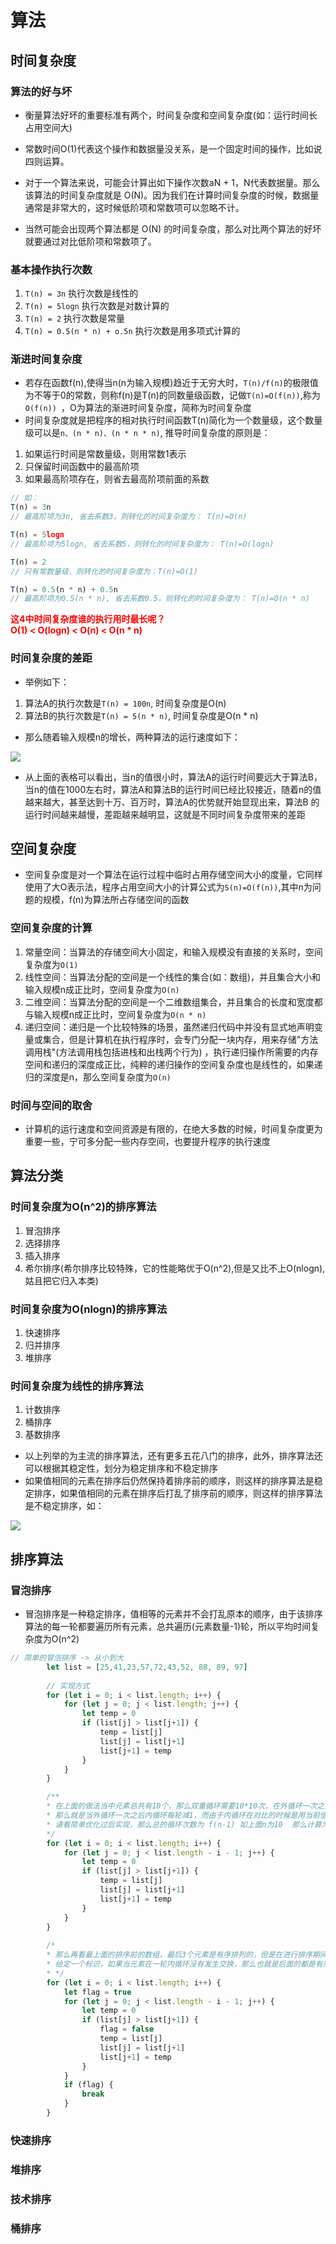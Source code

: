 # 算法

## 时间复杂度
### 算法的好与坏
- 衡量算法好坏的重要标准有两个，时间复杂度和空间复杂度(如：运行时间长占用空间大)
- 常数时间O(1)代表这个操作和数据量没关系，是一个固定时间的操作，比如说四则运算。

- 对于一个算法来说，可能会计算出如下操作次数aN + 1，N代表数据量。那么该算法的时间复杂度就是 O(N)。因为我们在计算时间复杂度的时候，数据量通常是非常大的，这时候低阶项和常数项可以忽略不计。

- 当然可能会出现两个算法都是 O(N) 的时间复杂度，那么对比两个算法的好坏就要通过对比低阶项和常数项了。

### 基本操作执行次数
1. `T(n) = 3n` 执行次数是线性的
2. `T(n) = 5logn` 执行次数是对数计算的
3. `T(n) = 2` 执行次数是常量
4. `T(n) = 0.5(n * n) + o.5n` 执行次数是用多项式计算的

### 渐进时间复杂度
- 若存在函数f(n),使得当n(n为输入规模)趋近于无穷大时，`T(n)/f(n)`的极限值为不等于0的常数，则称f(n)是T(n)的同数量级函数，记做`T(n)=O(f(n))`,称为`O(f(n))
`，O为算法的渐进时间复杂度，简称为时间复杂度
- 时间复杂度就是把程序的相对执行时间函数T(n)简化为一个数量级，这个数量级可以是`n、(n * n)、(n * n * n)`, 推导时间复杂度的原则是：
1. 如果运行时间是常数量级，则用常数1表示
2. 只保留时间函数中的最高阶项
3. 如果最高阶项存在，则省去最高阶项前面的系数
```js
// 如：
T(n) = 3n
// 最高阶项为3n, 省去系数3，则转化的时间复杂度为： T(n)=O(n)

T(n) = 5logn
// 最高阶项为5logn, 省去系数5，则转化的时间复杂度为： T(n)=O(logn)

T(n) = 2
// 只有常数量级，则转化的时间复杂度为：T(n)=O(1)

T(n) = 0.5(n * n) + 0.5n
// 最高阶项为0.5(n * n), 省去系数0.5，则转化的时间复杂度为： T(n)=O(n * n)
```
<font color='red'><b>这4中时间复杂度谁的执行用时最长呢？<br> O(1) < O(logn) < O(n) < O(n * n)</b></font>

### 时间复杂度的差距
- 举例如下：
1. 算法A的执行次数是`T(n) = 100n`, 时间复杂度是O(n)
2. 算法B的执行次数是`T(n) = 5(n * n)`, 时间复杂度是O(n * n)
- 那么随着输入规模n的增长，两种算法的运行速度如下：

<img src="/imgs/algo1.png">

- 从上面的表格可以看出，当n的值很小时，算法A的运行时间要远大于算法B，当n的值在1000左右时，算法A和算法B的运行时间已经比较接近，随着n的值越来越大，甚至达到十万、百万时，算法A的优势就开始显现出来，算法B
的运行时间越来越慢，差距越来越明显，这就是不同时间复杂度带来的差距 


## 空间复杂度
- 空间复杂度是对一个算法在运行过程中临时占用存储空间大小的度量，它同样使用了大O表示法，程序占用空间大小的计算公式为`S(n)=O(f(n))`,其中n为问题的规模，f(n)为算法所占存储空间的函数

### 空间复杂度的计算
1. 常量空间：当算法的存储空间大小固定，和输入规模没有直接的关系时，空间复杂度为`O(1)`
2. 线性空间：当算法分配的空间是一个线性的集合(如：数组)，并且集合大小和输入规模n成正比时，空间复杂度为`O(n)`
3. 二维空间：当算法分配的空间是一个二维数组集合，并且集合的长度和宽度都与输入规模n成正比时，空间复杂度为`O(n * n)`
4. 递归空间：递归是一个比较特殊的场景，虽然递归代码中并没有显式地声明变量或集合，但是计算机在执行程序时，会专门分配一块内存，用来存储"方法调用栈"(方法调用栈包括进栈和出栈两个行为)
，执行递归操作所需要的内存空间和递归的深度成正比，纯粹的递归操作的空间复杂度也是线性的，如果递归的深度是n，那么空间复杂度为`O(n)`

### 时间与空间的取舍
- 计算机的运行速度和空间资源是有限的，在绝大多数的时候，时间复杂度更为重要一些，宁可多分配一些内存空间，也要提升程序的执行速度


## 算法分类

### 时间复杂度为O(n^2)的排序算法
1. 冒泡排序
2. 选择排序
3. 插入排序
4. 希尔排序(希尔排序比较特殊，它的性能略优于O(n^2),但是又比不上O(nlogn), 姑且把它归入本类)

### 时间复杂度为O(nlogn)的排序算法
1. 快速排序
2. 归并排序
3. 堆排序

### 时间复杂度为线性的排序算法
1. 计数排序
2. 桶排序
3. 基数排序

- 以上列举的为主流的排序算法，还有更多五花八门的排序，此外，排序算法还可以根据其稳定性，划分为稳定排序和不稳定排序
- 如果值相同的元素在排序后仍然保持着排序前的顺序，则这样的排序算法是稳定排序，如果值相同的元素在排序后打乱了排序前的顺序，则这样的排序算法是不稳定排序，如：
<img src="/imgs/alg-stable.png">

## 排序算法

### 冒泡排序
- 冒泡排序是一种稳定排序，值相等的元素并不会打乱原本的顺序，由于该排序算法的每一轮都要遍历所有元素，总共遍历(元素数量-1)轮，所以平均时间复杂度为O(n^2)
```js
// 简单的冒泡排序 -> 从小到大
		let list = [25,41,23,57,72,43,52, 88, 89, 97]
		
		// 实现方式
		for (let i = 0; i < list.length; i++) {
        	for (let j = 0; j < list.length; j++) {
        		let temp = 0
        		if (list[j] > list[j+1]) {
        			temp = list[j]
        			list[j] = list[j+1]
        			list[j+1] = temp
        		}
        	}
        }

        /**
        * 在上面的做法当中元素总共有10个，那么双重循环需要10*10次，在外循环一次之后第一个元素就是最小，也就是不需要再进行该元素的循环
        * 那么就是当外循环一次之后内循环每轮减1，而由于内循环在对比的时候是用当前值之后的值进行对比，所以应该再减1
        * 请看简单优化过后实现，那么总的循环次数为 f(n-1) 如上面n为10  那么计算为9+8+7+6+5+4+3+2+1 为45次
        */
		for (let i = 0; i < list.length; i++) {
			for (let j = 0; j < list.length - i - 1; j++) {
				let temp = 0
				if (list[j] > list[j+1]) {
					temp = list[j]
					list[j] = list[j+1]
					list[j+1] = temp
				}
			}
		}
		
		/*
		* 那么再看最上面的排序前的数组，最后3个元素是有序排列的，但是在进行排序期间还是进行了对比，这个怎么优化？
		* 给定一个标识，如果当元素在一轮内循环没有发生交换，那么也就是后面的都是有序的，可以直接跳出循环，看下面：
		* */
		for (let i = 0; i < list.length; i++) {
			let flag = true
			for (let j = 0; j < list.length - i - 1; j++) {
				let temp = 0
				if (list[j] > list[j+1]) {
					flag = false
					temp = list[j]
					list[j] = list[j+1]
					list[j+1] = temp
				}
			}
			if (flag) {
				break
			}
		}
```

### 快速排序


### 堆排序


### 技术排序


### 桶排序





<style>
#app .theme-default-content {
    max-width: 1200px;
}
</style>
